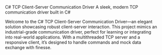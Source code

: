 C# TCP Client-Server Communication Driver
A sleek, modern TCP communication driver built in C#

Welcome to the C# TCP Client-Server Communication Driver—an elegant solution showcasing robust client-server interaction. This project mimics an industrial-grade communication driver, perfect for learning or integrating into real-world applications. With a multithreaded TCP server and a responsive client, it’s designed to handle commands and mock data exchange with finesse.
